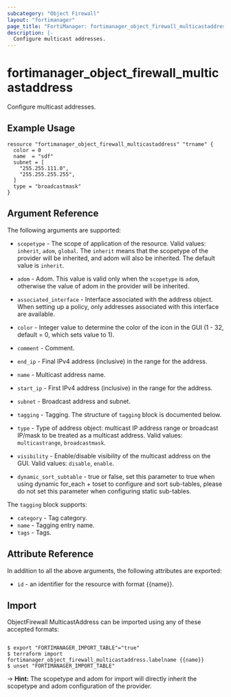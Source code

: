 ```yaml
---
subcategory: "Object Firewall"
layout: "fortimanager"
page_title: "FortiManager: fortimanager_object_firewall_multicastaddress"
description: |-
  Configure multicast addresses.
---
```


# fortimanager_object_firewall_multicastaddress
Configure multicast addresses.

## Example Usage

```hcl
resource "fortimanager_object_firewall_multicastaddress" "trname" {
  color = 0
  name  = "sdf"
  subnet = [
    "255.255.111.0",
    "255.255.255.255",
  ]
  type = "broadcastmask"
}
```

## Argument Reference


The following arguments are supported:

* `scopetype` - The scope of application of the resource. Valid values: `inherit`, `adom`, `global`. The `inherit` means that the scopetype of the provider will be inherited, and adom will also be inherited. The default value is `inherit`.
* `adom` - Adom. This value is valid only when the `scopetype` is `adom`, otherwise the value of adom in the provider will be inherited.

* `associated_interface` - Interface associated with the address object. When setting up a policy, only addresses associated with this interface are available.
* `color` - Integer value to determine the color of the icon in the GUI (1 - 32, default = 0, which sets value to 1).
* `comment` - Comment.
* `end_ip` - Final IPv4 address (inclusive) in the range for the address.
* `name` - Multicast address name.
* `start_ip` - First IPv4 address (inclusive) in the range for the address.
* `subnet` - Broadcast address and subnet.
* `tagging` - Tagging. The structure of `tagging` block is documented below.
* `type` - Type of address object: multicast IP address range or broadcast IP/mask to be treated as a multicast address. Valid values: `multicastrange`, `broadcastmask`.

* `visibility` - Enable/disable visibility of the multicast address on the GUI. Valid values: `disable`, `enable`.

* `dynamic_sort_subtable` - true or false, set this parameter to true when using dynamic for_each + toset to configure and sort sub-tables, please do not set this parameter when configuring static sub-tables.

The `tagging` block supports:

* `category` - Tag category.
* `name` - Tagging entry name.
* `tags` - Tags.


## Attribute Reference

In addition to all the above arguments, the following attributes are exported:
* `id` - an identifier for the resource with format {{name}}.

## Import

ObjectFirewall MulticastAddress can be imported using any of these accepted formats:
```

$ export "FORTIMANAGER_IMPORT_TABLE"="true"
$ terraform import fortimanager_object_firewall_multicastaddress.labelname {{name}}
$ unset "FORTIMANAGER_IMPORT_TABLE"
```
-> **Hint:** The scopetype and adom for import will directly inherit the scopetype and adom configuration of the provider.
